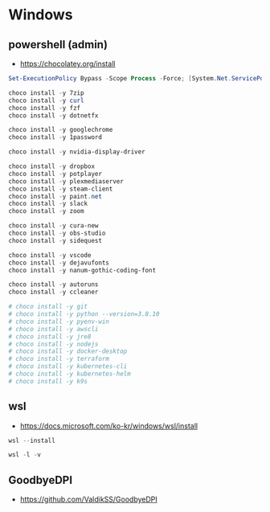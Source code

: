 # Windows

## powershell (admin)

* https://chocolatey.org/install

```PowerShell
Set-ExecutionPolicy Bypass -Scope Process -Force; [System.Net.ServicePointManager]::SecurityProtocol = [System.Net.ServicePointManager]::SecurityProtocol -bor 3072; iex ((New-Object System.Net.WebClient).DownloadString('https://community.chocolatey.org/install.ps1'))

choco install -y 7zip
choco install -y curl
choco install -y fzf
choco install -y dotnetfx

choco install -y googlechrome
choco install -y 1password

choco install -y nvidia-display-driver

choco install -y dropbox
choco install -y potplayer
choco install -y plexmediaserver
choco install -y steam-client
choco install -y paint.net
choco install -y slack
choco install -y zoom

choco install -y cura-new
choco install -y obs-studio
choco install -y sidequest

choco install -y vscode
choco install -y dejavufonts
choco install -y nanum-gothic-coding-font

choco install -y autoruns
choco install -y ccleaner

# choco install -y git
# choco install -y python --version=3.8.10
# choco install -y pyenv-win
# choco install -y awscli
# choco install -y jre8
# choco install -y nodejs
# choco install -y docker-desktop
# choco install -y terraform
# choco install -y kubernetes-cli
# choco install -y kubernetes-helm
# choco install -y k9s
```

## wsl

* https://docs.microsoft.com/ko-kr/windows/wsl/install

```PowerShell
wsl --install

wsl -l -v

```

## GoodbyeDPI

* https://github.com/ValdikSS/GoodbyeDPI
